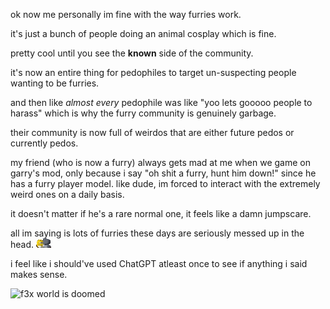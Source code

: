ok now me personally im fine with the way furries work.

it's just a bunch of people doing an animal cosplay which is fine.

pretty cool until you see the **known** side of the community.

it's now an entire thing for pedophiles to target un-suspecting people wanting to be furries.

and then like *almost every* pedophile was like "yoo lets gooooo people to harass" which is why the furry community is genuinely garbage.

their community is now full of weirdos that are either future pedos or currently pedos.

my friend (who is now a furry) always gets mad at me when we game on garry's mod, only because i say "oh shit a furry, hunt him down!" since he has a furry player model. like dude, im forced to interact with the extremely weird ones on a daily basis.

it doesn't matter if he's a rare normal one, it feels like a damn jumpscare.

all im saying is lots of furries these days are seriously messed up in the head. ![emoji](../media/emojis/joepc.gif)

i feel like i should've used ChatGPT atleast once to see if anything i said makes sense.

![f3x world is doomed](https://media.discordapp.net/attachments/876150702093795378/1099323504622571540/20230215_153344.png)
